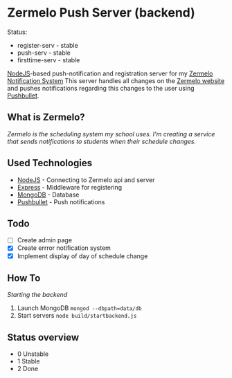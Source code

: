 # Zermelo Push Server (backend)
Status:
- register-serv   - stable
- push-serv       - stable
- firsttime-serv  - stable

[NodeJS]("http://www.nodejs.org/")-based push-notification and registration server for my [Zermelo Notification System]("https://github.com/renzowesterbeek/iweb-website")
This server handles all changes on the [Zermelo website]("http://scmoost.zportal.nl") and pushes notifications regarding this changes to the user using [Pushbullet]("https://www.pushbullet.com").

## What is Zermelo?
_Zermelo is the scheduling system my school uses. I'm creating a service that sends notifications to students when their schedule changes._

## Used Technologies
- [NodeJS](http://www.nodejs.org/) - Connecting to Zermelo api and server
- [Express](http://expressjs.com/) - Middleware for registering
- [MongoDB](http://mongodb.org) - Database
- [Pushbullet](https://www.pushbullet.com) - Push notifications

## Todo
- [ ] Create admin page
- [x] Create errror notification system
- [x] Implement display of day of schedule change

## How To
_Starting the backend_

1. Launch MongoDB `mongod --dbpath=data/db`
2. Start servers `node build/startbackend.js`

## Status overview
- 0 Unstable
- 1 Stable
- 2 Done
